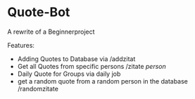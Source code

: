 # Quote-Bot 

A rewrite of a Beginnerproject

Features:
- Adding Quotes to Database via /addzitat
- Get all Quotes from specific persons /zitate _person_
- Daily Quote for Groups via daily job
- get a random quote from a random person in the database /randomzitate